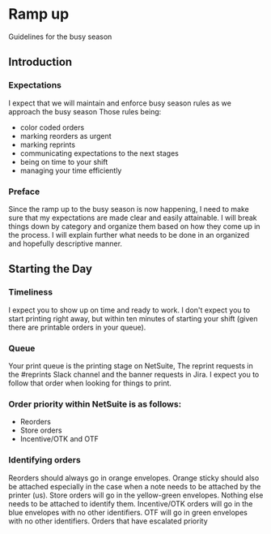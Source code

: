 # Ramp up
Guidelines for the busy season
##  Introduction
### Expectations
I expect that we will maintain and enforce busy season rules as we approach the busy season
Those rules being:
- color coded orders
- marking reorders as urgent
- marking reprints
- communicating expectations to the next stages
- being on time to your shift
- managing your time efficiently
### Preface
Since the ramp up to the busy season is now happening, I need to make sure that my expectations are made clear and easily attainable. I will break things down by category and organize them based on how they come up in the process. I will explain further what needs to be done in an organized and hopefully descriptive manner.
## Starting the Day
### Timeliness
I expect you to show up on time and ready to work. I don't expect you to start printing right away, but within ten minutes of starting your shift (given there are printable orders in your queue).
### Queue
Your print queue is the printing stage on NetSuite, The reprint requests in the #reprints Slack channel and the banner requests in Jira.
I expect you to follow that order when looking for things to print.
### Order priority within NetSuite is as follows:
- Reorders
- Store orders
- Incentive/OTK and OTF
### Identifying orders
Reorders should always go in orange envelopes.
Orange sticky should also be attached especially in the case when a note needs to be attached by the printer (us).
Store orders will go in the yellow-green envelopes. Nothing else needs to be attached to identify them.
Incentive/OTK orders will go in the blue envelopes with no other identifiers.
OTF will go in green envelopes with no other identifiers.
Orders that have escalated priority
